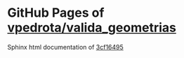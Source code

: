 GitHub Pages of [vpedrota/valida_geometrias](https://github.com/vpedrota/valida_geometrias.git)
===
Sphinx html documentation of [3cf16495](https://github.com/vpedrota/valida_geometrias/tree/3cf16495cd5c8719aa42de6eb1854228643706c2)

